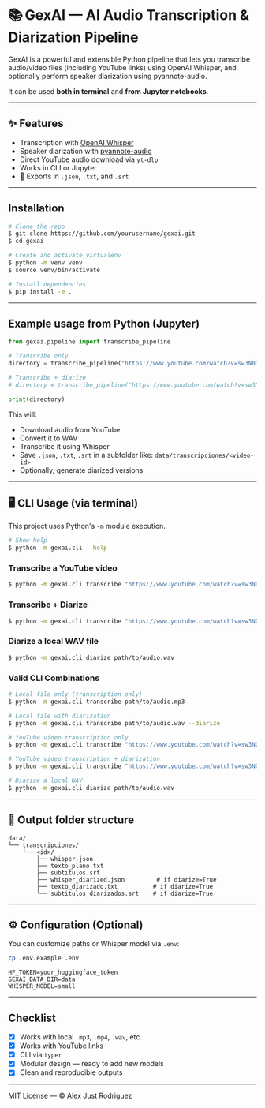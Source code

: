 # 📚 GexAI — AI Audio Transcription & Diarization Pipeline

GexAI is a powerful and extensible Python pipeline that lets you transcribe audio/video files (including YouTube links) using OpenAI Whisper, and optionally perform speaker diarization using pyannote-audio.

It can be used **both in terminal** and **from Jupyter notebooks**.

---

## ✨ Features

* Transcription with [OpenAI Whisper](https://github.com/openai/whisper)
* Speaker diarization with [pyannote-audio](https://github.com/pyannote/pyannote-audio)
* Direct YouTube audio download via `yt-dlp`
* Works in CLI or Jupyter
* 📁 Exports in `.json`, `.txt`, and `.srt`

---

## Installation

```bash
# Clone the repo
$ git clone https://github.com/yourusername/gexai.git
$ cd gexai

# Create and activate virtualenv
$ python -m venv venv
$ source venv/bin/activate

# Install dependencies
$ pip install -e .
```

---

## Example usage from Python (Jupyter)

```python
from gexai.pipeline import transcribe_pipeline

# Transcribe only
directory = transcribe_pipeline("https://www.youtube.com/watch?v=sw3N0leUULg")

# Transcribe + diarize
# directory = transcribe_pipeline("https://www.youtube.com/watch?v=sw3N0leUULg", diarize=True)

print(directory)
```

This will:

* Download audio from YouTube
* Convert it to WAV
* Transcribe it using Whisper
* Save `.json`, `.txt`, `.srt` in a subfolder like: `data/transcripciones/<video-id>`
* Optionally, generate diarized versions

---

## 🖥 CLI Usage (via terminal)

This project uses Python's `-m` module execution.

```bash
# Show help
$ python -m gexai.cli --help
```

### Transcribe a YouTube video

```bash
$ python -m gexai.cli transcribe "https://www.youtube.com/watch?v=sw3N0leUULg"
```

### Transcribe + Diarize

```bash
$ python -m gexai.cli transcribe "https://www.youtube.com/watch?v=sw3N0leUULg" --diarize
```

### Diarize a local WAV file

```bash
$ python -m gexai.cli diarize path/to/audio.wav
```

### Valid CLI Combinations

```bash
# Local file only (transcription only)
$ python -m gexai.cli transcribe path/to/audio.mp3

# Local file with diarization
$ python -m gexai.cli transcribe path/to/audio.wav --diarize

# YouTube video transcription only
$ python -m gexai.cli transcribe "https://www.youtube.com/watch?v=sw3N0leUULg"

# YouTube video transcription + diarization
$ python -m gexai.cli transcribe "https://www.youtube.com/watch?v=sw3N0leUULg" --diarize

# Diarize a local WAV
$ python -m gexai.cli diarize path/to/audio.wav
```

---

## 📁 Output folder structure

```
data/
└── transcripciones/
    └── <id>/
        ├── whisper.json
        ├── texto_plano.txt
        ├── subtitulos.srt
        ├── whisper_diarized.json         # if diarize=True
        ├── texto_diarizado.txt          # if diarize=True
        └── subtitulos_diarizados.srt    # if diarize=True
```

---

## ⚙️ Configuration (Optional)

You can customize paths or Whisper model via `.env`:

```bash
cp .env.example .env
```

```env
HF_TOKEN=your_huggingface_token
GEXAI_DATA_DIR=data
WHISPER_MODEL=small
```

---

## Checklist

* [x] Works with local `.mp3`, `.mp4`, `.wav`, etc.
* [x] Works with YouTube links
* [x] CLI via `typer`
* [x] Modular design — ready to add new models
* [x] Clean and reproducible outputs

---

MIT License — © Alex Just Rodriguez





